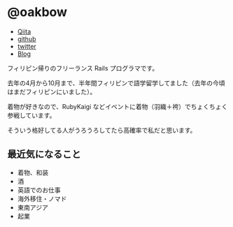 # @oakbow

- [Qiita](http://qiita.com/Oakbow)
- [github](https://github.com/oakbow)
- [twitter](https://twitter.com/Oakbow7)
- [Blog](http://blog.oakbow.tokyo/)

フィリピン帰りのフリーランス Rails プログラマです。

去年の4月から10月まで、半年間フィリピンで語学留学してました（去年の今頃はまだフィリピンにいました）。

着物が好きなので、RubyKaigi などイベントに着物（羽織＋袴）でちょくちょく参戦しています。

そういう格好してる人がうろうろしてたら高確率で私だと思います。

## 最近気になること

* 着物、和装
* 酒
* 英語でのお仕事
* 海外移住・ノマド
* 東南アジア
* 起業
　
